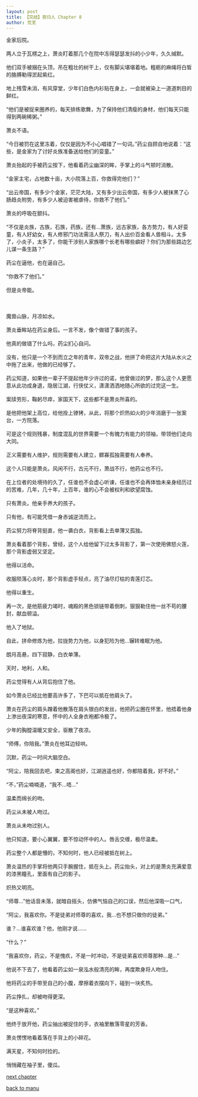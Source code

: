 ```yaml
---
layout: post
title: 【完结】夜归人 Chapter 8
author: 荒芜
---
```




金家后院。<br><br>两人立于瓦楞之上，萧炎盯着那几个在院中冻得瑟瑟发抖的小少年，久久缄默。<br><br>他们双手被捆在头顶，吊在粗壮的树干上，仅有脚尖堪堪着地。粗粝的麻绳将白皙的胳膊勒得淤起紫红。<br><br>地上残雪未消，有风穿堂，少年们白色内衫贴在身上，一会就被染上一道道刺目的鲜红。<br><br>“他们是被捉来圈养的，每天排练歌舞，为了保持他们清瘦的身材，他们每天只能得到两碗稀粥。”<br><br>萧炎不语。<br><br>“今日被罚在这里冻着，仅仅是因为不小心唱错了一句词。”药尘自顾自地说着：“这些，是金家为了讨好炎族准备送给他们的娈童。”<br><br>萧炎抬起的手被药尘按下，他看着药尘幽深的眸，手掌上的斗气顿时消散。<br><br>“金家主宅，占地数十亩，大小院落上百，你救得完他们？”<br><br>“出云帝国，有多少个金家，茫茫大陆，又有多少出云帝国，有多少人被抹黑了心肠趋炎附势，有多少人被迫害被虐待，你救不了他们。”<br><br>萧炎的呼吸在颤抖。<br><br>“不仅是炎族，古族，石族，药族，还有…萧族，远古家族，各方势力，有人好娈童，有人好幼女，有人修邪门功法需活人祭刀，有人出价百金看人兽相斗。太多了，小炎子，太多了，你能干涉别人家族哪个长老有哪些癖好？你们为那些路边乞儿谋一条生路？”<br><br>药尘在逼他，也在逼自己。<br><br>“你救不了他们。”<br><br>但是炎帝能。<br><br><br><br>魔兽山脉，月凉如水。<br><br>萧炎垂眸站在药尘身后。一言不发，像个做错了事的孩子。<br><br>他真的做错了什么吗，药尘扪心自问。<br><br>没有，他只是一个不到而立之年的青年，双帝之战，他拼了命把这片大陆从水火之中拖了出来，他做的已经够了。<br><br>药尘知道，如果他一辈子不提起他年少许过的诺，他曾做过的梦，那么这个人更愿意从此功成身退，隐居江湖，行侠仗义，潇潇洒洒地随心所欲的过完这一生。<br><br>案牍劳形，鞠躬尽瘁，家国天下，这些都不是萧炎所喜的。<br><br>是他把他架上高位，给他拴上镣铐，从此，将那个炽热如火的少年消磨于一张案台，一方院落。<br><br>可是这个规则残暴，制度混乱的世界需要一个有魄力有能力的领袖，带领他们走向大同。<br><br>正义需要有人维护，规则需要有人建立，鳏寡孤独需要有人奉养。<br><br>这个人只能是萧炎。风闲不行，古元不行，萧战不行，他药尘也不行。<br><br>在上位者的处境待的久了，任谁也不会虚心听谏，任谁也不会再体恤未亲身经历过的苦难，几年，几十年，上百年，谁的心不会被权利和欲望腐蚀。<br><br>只有萧炎。他亲手养大的孩子。<br><br>只有他，有可能凭借一身赤诚逆流而上。<br><br>药尘努力将脊背挺直，他一袭白衣，背影看上去单薄又孤独。<br><br>萧炎看着那个背影，曾经，这个人给他留下过太多背影了，第一次使用佛怒火莲，那个背影虚弱又坚定。<br><br>他得以活命。<br><br>收服陨落心炎时，那个背影虚手轻点，亮了油尽灯枯的青莲灯芯。<br><br>他得以重生。<br><br>再一次，是他筋疲力竭时，魂殿的黑色锁链带着倒刺，狠狠勒住他一丝不苟的腰封，献血顿溢。<br><br>他入了地狱。<br><br>自此，拼命修炼为他，拉拢势力为他，以身犯险为他…辗转难眠为他。<br><br>朗月高悬，四下寂静，白衣单薄。<br><br>天时，地利，人和。<br><br>药尘觉得有人从背后抱住了他。<br><br>如今萧炎已经比他要高许多了，下巴可以抵在他肩头了。<br><br>萧炎在药尘的肩头蹭着他散落在肩头银白的发丝，他把药尘圈在怀里，他捂着他身上渗出夜深的寒意，怀中的人全身衣袍都冷极了。<br><br>少年的胸膛温暖又安全，驱散了夜凉。<br><br>“师傅，你陪我。”萧炎在他耳边轻哄。<br><br>沉默，药尘一时间大脑空白。<br><br>“阿尘，陪我回去吧，束之高阁也好，江湖逍遥也好，你都陪着我，好不好。”<br><br>“不，”药尘喃喃道，“我不…唔…”<br><br>温柔而绵长的吻。<br><br>药尘从未被人吻过。<br><br>萧炎从未吻过别人。<br><br>他只知道，要小心翼翼，要不惊动怀中的人。唇舌交缠，极尽温柔。<br><br>药尘整个人都是懵的，不知何时，他人已经被抵在树上。<br><br>萧炎温热的手掌将他两只手腕握住，抵在头上。药尘抬头，对上的是萧炎充满爱意的漆黑瞳孔，里面有自己的影子。<br><br>炽热又明亮。<br><br>“师尊…”他话音未落，就暗自摇头，仿佛气恼自己的口误，然后他深吸一口气，<br><br>“阿尘，我喜欢你。不是徒弟对师尊的喜欢，我…也不想只做你的徒弟。”<br><br>谁？…谁喜欢谁？他，他刚才说……<br><br>“什么？”<br><br>“我喜欢你，药尘，不是愧疚，不是一时冲动，不是徒弟喜欢师尊那种…是…”<br><br>他说不下去了，他看着药尘如一泉泓水般清亮的眸，再度欺身将人吻住。<br><br>他将药尘的手带至自己的小腹，摩擦着衣摆向下，碰到一块炙热。<br><br>药尘挣扎，却被吻得更深。<br><br>“是这种喜欢。”<br><br>他终于放开他，药尘抽出被捉住的手，衣袖里散落零星的芳香。<br><br>萧炎愣愣地看着落在手背上的小碎花。<br><br>满天星，不知何时捡的。<br><br>悄悄藏在袖子里，傻瓜。

[next chapter](https://allforyanchen.github.io/2020/07/19/post-36-chapter-9.html)

[back to manu](https://allforyanchen.github.io/2020/07/19/post-36.html)
